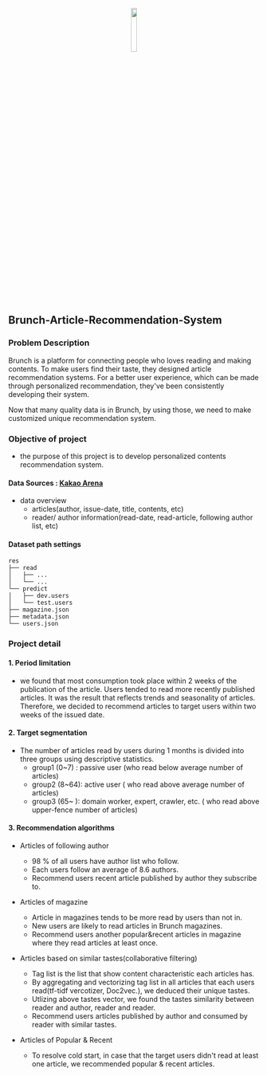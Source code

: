 <p align="center"> 
<img src="https://user-images.githubusercontent.com/67793544/100312455-b7ad1a00-2ff5-11eb-87aa-75a57d8bfa07.png" width="15%">
</p>

## Brunch-Article-Recommendation-System
### Problem Description
Brunch is a platform for connecting people who loves reading and making contents. To make users find their taste, they designed article recommendation systems. For a better user experience, which can be made through personalized recommendation, they've been consistently developing their system. 

Now that many quality data is in Brunch, by using those, we need to make customized unique recommendation system.

### Objective of project
- the purpose of this project is to develop personalized contents recommendation system. 

#### Data Sources : [Kakao Arena](https://arena.kakao.com/c/6)
- data overview
    - articles(author, issue-date, title, contents, etc)
    - reader/ author information(read-date, read-article, following author list, etc) 
    
#### Dataset path settings

    res
    ├── read
    │   ├── ...
    │   └── ...
    └── predict
    │   ├── dev.users
    │   └── test.users
    ├── magazine.json
    ├── metadata.json
    └── users.json
     

### Project detail
#### 1. Period limitation
- we found that most consumption took place within 2 weeks of the publication of the article. Users tended to read more recently published articles. It was the result that reflects trends and seasonality of articles. Therefore, we decided to recommend articles to target users within two weeks of the issued date.

#### 2. Target segmentation
- The number of articles read by users during 1 months is divided into three groups using descriptive statistics.
    - group1 (0~7) : passive user (who read below average number of articles)
    - group2 (8~64): active user ( who read above average number of articles)
    - group3 (65~ ): domain worker, expert, crawler, etc. ( who read above upper-fence number of articles)

#### 3. Recommendation algorithms
- Articles of following author
    - 98 % of all users have author list who follow.
    - Each users follow an average of 8.6 authors. 
    - Recommend users recent article published by author they subscribe to.
    
- Articles of magazine
    - Article in magazines tends to be more read by users than not in.
    - New users are likely to read articles in Brunch magazines.
    - Recommend users another popular&recent articles in magazine where they read articles at least once.
    
- Articles based on similar tastes(collaborative filtering)
    - Tag list is the list that show content characteristic each articles has.
    - By aggregating and vectorizing tag list in all articles that each users read(tf-tidf vercotizer, Doc2vec.), we deduced their unique tastes.
    - Utlizing above tastes vector, we found the tastes similarity between reader and author, reader and reader.
    - Recommend users articles published by author and consumed by reader with similar tastes. 

- Articles of Popular & Recent
    - To resolve cold start, in case that the target users didn't read at least one article, we recommended popular & recent articles.

